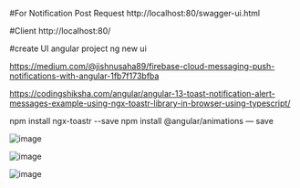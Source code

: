 #For Notification Post Request
http://localhost:80/swagger-ui.html

#Client
http://localhost:80/

#create UI angular project
ng new ui


https://medium.com/@jishnusaha89/firebase-cloud-messaging-push-notifications-with-angular-1fb7f173bfba

https://codingshiksha.com/angular/angular-13-toast-notification-alert-messages-example-using-ngx-toastr-library-in-browser-using-typescript/

npm install ngx-toastr --save
npm install @angular/animations — save

![image](https://user-images.githubusercontent.com/24984593/159149247-4318912f-39a2-4cb1-91af-1daf85061ce2.png)

![image](https://user-images.githubusercontent.com/24984593/159149262-d3cf0546-58fc-405f-8da1-b770b6985b90.png)

![image](https://user-images.githubusercontent.com/24984593/159149280-e690b43b-d215-4b3d-a0ec-2beacb51bc7f.png)

